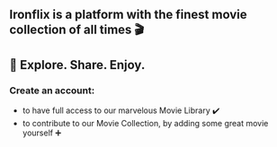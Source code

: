 ## Ironflix is a platform with the finest movie collection of all times :clapper:

## :popcorn: Explore. Share. Enjoy.

### Create an account:

- to have full access to our marvelous Movie Library :heavy_check_mark:
- to contribute to our Movie Collection, by adding some great movie yourself :heavy_plus_sign:
